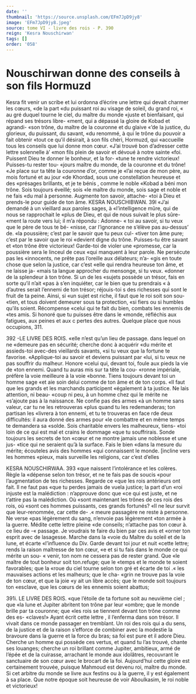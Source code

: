 ```yaml
---
date: ''
thumbnail: 'https://source.unsplash.com/EFm7JpD9jy8'
image: 'EFm7JpD9jy8.jpeg'
source: tome VI - livre des rois - P. 390
reign: 'Kesra Nouschirwan'
tags: []
order: '058'
---
```


# Nouschirwan donne des conseils à son fils Hormuzd

Kesra fit venir un scribe et lui ordonna d’écrire
une lettre qui devait charmer les cœurs, «de la part «du puissant roi au visage de soleil, du grand roi, « au gré duquel tourne le ciel, du maître du monde «juste et bienfaisant, qui répand ses trésors libre- «ment, qui a dépassé la gloire de Kobad et agrandi- «son trône, du maître de la couronne et du glaive «’de la justice, du glorieux, du puissant, du savant,
«du renommé, à qui le trône du pouvoir a fait obtenir
«tout ce qu’il désirait, à son fils chéri, Hormuzd, qui «accueille tous les conseils que lui donne mon cœur. «J’ai trouvé bon d’adresser cette lettre solennelle à’
«mon fils plein de savoir et dévoué à notre sainte
«foi. Puissent Dieu te donner le bonheur, et la for- «tune te rendre victorieux! Puisses-tu rester tou- «jours maître du monde, de la couronne et du trône!
«Je place sur ta tête la couronne d’or, comme je
«l’ai reçue de mon père, au mois fortuné et au jour
«de Khordad, sous une constellation heureuse et des «présages brillants, et je te bénis , comme le noble «Kobad a béni mon trône. Sois toujours éveillé; sois
«le maître du monde, sois sage et noble et ne fais «du mal à personne. Augmente ton savoir, attache- «toi à Dieu et prends-le pour guide de ton âme.
KESRA NOUSCHIBWAN. 39l «J’ai demandé à un vieillard aux paroles sages, à
«l’intelligence mûre, qui de nous se rapprochait le «plus de Dieu, et qui de nous suivait le plus sûre- «ment la route vers lui; il m’a répondu : Adonne-
« toi au savoir, si tu veux que le père de tous te bé- «nisse, car l’ignorance ne s’élève pas au-dessus’ de.
«la poussière; c’est par le savoir que tu peux cul- «tiver ton âme pure; c’est par le savoir que le roi «devient digne du trône. Puisses-tu être savant et «ton trône être victorieux! Garde-toi de violer une «promesse, car la poussière sera le linceul de ceux
«qui manquent à leur parole. Ne persécute pas les «innocents, ne prête pas l’oreille aux délateurs; n’a-
«gis en toute chose que selon la justice, car c’est «elle qui rendra heureuse ton âme, et ne laisse ja- «mais ta langue approcher du mensonge, si tu veux. «donner de la splendeur à ton trône. Si un de les «sujets possède un trésor, fais en sorte qu’il n’ait
«pas à s’en inquiéter, car le bien que tu prendrais
« à d’autres serait l’ennemi de ton trésor; réjouis-toi
s des richesses qui sont le fruit de ta peine. Ainsi, si «un sujet est riche, il faut que le roi soit son sou- «tien, et tous doivent demeurer sous ta protection, «si fiers ou si humbles qu’ils soient. Récompense
«celui qui te fait du bien, combats les ennemis de «tes amis. Si honoré que tu puisses être dans le «monde, réfléchis aux fatigues, aux peines et aux
c pertes des autres. Quelque place que nous occupions, 311.

392 -LE LIVRE DES ROIS.
«elle n’est qu’un lieu de passage. dans lequel on ne
«demeure pas en sécurité; cherche donc à acquérir
«du mérite et assieds-toi avec-des vieillards savants, «si tu veux que la fortune te favorise.
«Applique-toi au savoir et deviens puissant par «lui, si tu veux ne pas souffrir du malheur. Honore «celui qui, devant toi, foule aux pieds la vie de «ton ennemi. Quand tu auras mis sur ta tête la cou- «ronne impériale, préfère la voie meilleure à la voie «bonne. Tiens toujours devant toi un homme sage «et aie soin delui comme de ton âme et de ton corps. «Il faut que les grands et les marchands participent «également à ta justice. Ne lais attention, ni beau- «coup ni peu, à un homme chez qui le mérite ne «s’ajoute pas à la naissance. Ne confie pas des armes
«à un homme sans valeur, car tu ne les retrouveras «plus quand tu les redemanderas; ton partisan les «livrera à ton ennemi, et tu te trouveras en face rde deux difficultés: il aura donné des armes pour «le combattre et en même temps te demandera sa «solde. Sois charitable envers les malheureux, tiens- «toi loin de ce qui est mal et crains le dommage «que tu souffrirais. Sonde toujours les secrets de ton «cœur et ne montre jamais une noblesse et une jus- «tice qui ne seraient qu’à la surface. Fais le bien
«dans la mesure du mérite; écouteles avis des hommes
«qui connaissent le monde. [incline vers les hommes «pieux, mais surveille les religions, car c’est d’elles

KESRA NOUSCHIRWAA. 393 «que naissent l’intolérance et les colères. Règle la
«dépense selon ton trésor, et ne te fais pas de soucis «pour l’augmentation de tes richesses. Regarde ce «que les rois antérieurs ont fait. Il ne faut pas «que tu perdes jamais de vuela justice; la part d’un «roi injuste est la malédiction : n’approuve donc que «ce qui est juste, et ne t’attire pas la malédiction. Où «sont maintenant les trônes de ces rois des rois, où «sont ces hommes puissants, ces grands fortunés? «Il ne leur survit que leur-renommée, car cette de-
.« meure passagère ne reste à personne. Ne verse «pas légèrement du sang, n’envoie pas légèrement
«ton armée à la guerre. Médite cette lettre pleine «de conseils; n’attache pas ton cœur à. ce lieu de
-« passage. Je voudrais te faire du bien par ces avis et «orner ton esprit avec de lasagesse. Marche dans la «voie du Maître du soleil et de la lune, et écarte
«l’influence du Div. Garde devant toi jour et nuit «cette lettre; rends la raison maîtresse de ton cœur, «e et si tu fais dans le monde ce qui mérite un sou-
« venir, ton nom ne cessera pas de rester grand. Que «le maître de tout bonheur soit ton.refuge; que le «temps et le monde te soient favorables; que la «roue du ciel tourne selon ton gré et écarte de toi
.« les mauvaises actions et les malheurs; que le cha- «grin ne trouve pas la voie de ton cœur, et que la joie «y ait un libre accès; que le monde soit toujours ton «esclave, que les cœurs de les ennemis soient abattus;

391i. LE LIVRE DES ROIS.
«que l’étoile de ta fortune soit au neuvième ciel ; que
«la lune et Jupiter abritent ton trône par leur «ombre; que le monde brille par ta couronne; que «les rois se tiennent devant ton trône comme des es- «claves!»
Ayant écrit cette lettre , il l’enferma dans son trésor.
Il vivait dans ce monde passager en tremblant. Un roi des rois qui a du sens, de la justice et de la raison s’efforce de combiner avec la modestie la bravoure dans la guerre et la force du bras; sa foi est pure et il adore Dieu. Cherche un homme qui possède ces vertus, et quand tu l’as trouvé, chante ses louanges; cherche un roi brillant comme Jupiter, ambitieux, armé de l’épée et de la cuirasse, arrachant le monde
aux idolâtres, recouvrant le sanctuaire de son cœur avec le brocart de la foi. Aujourd’hui cette gloire est certainement trouvée, puisque Mahmoud est devenu roi, maître du monde. Si cet arbitre du monde se livre aux festins ou à la guerre, il y est également à sa place. Que notre époque soit heureuse de voir Aboulkasim, le roi noble et victorieux!
